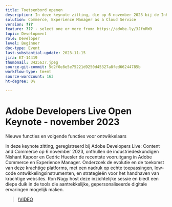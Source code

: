 ```yaml
---
title: Toetsenbord openen
description: In deze keynote zitting, die op 6 november 2023 bij de Inhoud en Handel van Adobe Developers Live wordt geregistreerd, onthullen de industriedeskundigen Nishant Kapoor en Cedric Huesler de recentste vooruitgang in Adobe Commerce en Experience Manager. Onderzoek de evolutie en de toekomst van deze krachtige platforms, met een nadruk op echte toepassingen, low-code ontwikkelingsinstrumenten, en strategieën voor het handhaven van krachtige websites. Ron Nagy host deze inzichtelijke sessie en biedt een diepe duik in de tools die aantrekkelijke, gepersonaliseerde digitale ervaringen mogelijk maken.
solution: Commerce, Experience Manager as a Cloud Service
version: ???
feature: ??? - select one or more from: https://adobe.ly/3JfnRW9
topic: Development
role: Developer
level: Beginner
doc-type: Event
last-substantial-update: 2023-11-15
jira: KT-14419
thumbnail: 3425637.jpeg
source-git-commit: 5d2f0e8e5e75221d9250d45327a8fed66244785b
workflow-type: tm+mt
source-wordcount: 163
ht-degree: 0%

---
```



# Adobe Developers Live Open Keynote - november 2023

Nieuwe functies en volgende functies voor ontwikkelaars

In deze keynote zitting, geregistreerd bij Adobe Developers Live: Content and Commerce op 6 november 2023, onthullen de industriedeskundigen Nishant Kapoor en Cedric Huesler de recentste vooruitgang in Adobe Commerce en Experience Manager. Onderzoek de evolutie en de toekomst van deze krachtige platforms, met een nadruk op echte toepassingen, low-code ontwikkelingsinstrumenten, en strategieën voor het handhaven van krachtige websites. Ron Nagy host deze inzichtelijke sessie en biedt een diepe duik in de tools die aantrekkelijke, gepersonaliseerde digitale ervaringen mogelijk maken.

>[!VIDEO](https://video.tv.adobe.com/v/3425637/?learn=on)
